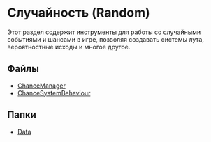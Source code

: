 # Случайность (Random)

Этот раздел содержит инструменты для работы со случайными событиями и шансами в игре, позволяя создавать системы лута, вероятностные исходы и многое другое.

## Файлы

- [ChanceManager](./ChanceManager.md)
- [ChanceSystemBehaviour](./ChanceSystemBehaviour.md)

## Папки

- [Data](./Data)
